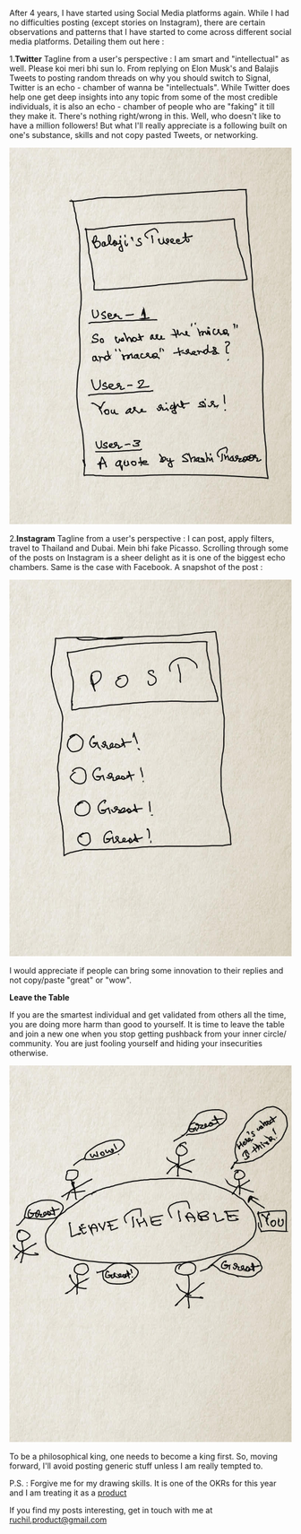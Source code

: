 After 4 years, I have started using Social Media platforms again. While I had no difficulties posting (except stories on Instagram), there are certain observations and patterns that I have started to come across different social media platforms. Detailing them out here : 

1.**Twitter** Tagline from a user's perspective : I am smart and "intellectual" as well. Please koi 
    meri bhi sun lo. From replying on Elon Musk's and Balajis Tweets to posting random threads on why you should 
    switch to Signal, Twitter is an echo - chamber of wanna be "intellectuals". While Twitter does 
    help one get deep insights into any topic from some of the most credible individuals, it is also 
    an echo - chamber of people who are "faking" it till they make it. There's nothing right/wrong in 
    this. Well, who doesn't like to have a million followers! But what I'll really appreciate is a following built on one's substance, skills and not copy pasted Tweets, or networking. 

![image](https://github.com/23Ruchil/Blog/blob/gh-pages/assets/Images/Twitter.jpg?raw=true)

2.**Instagram** Tagline from a user's perspective : I can post, apply filters, travel to Thailand and 
    Dubai. Mein bhi fake Picasso. Scrolling through some of the posts on Instagram is a sheer delight as it is one of the biggest 
    echo chambers. Same is the case with Facebook. A snapshot of the post : 

![image](https://github.com/23Ruchil/Blog/blob/gh-pages/assets/Images/Instagram.jpg?raw=true)

I would appreciate if people can bring some innovation to their replies and not copy/paste "great" or "wow". 

**Leave the Table**

If you are the smartest individual and get validated from others all the time, you are doing more harm than good to yourself. It is time to leave the table and join a new one when you stop getting pushback from your inner circle/ community. You are just fooling yourself and hiding your insecurities otherwise. 

![image](https://github.com/23Ruchil/Blog/blob/gh-pages/assets/Images/Table.jpg?raw=true)

To be a philosophical king, one needs to become a king first. So, moving forward, I'll avoid posting generic stuff unless I am really tempted to. 

P.S. : Forgive me for my drawing skills. It is one of the OKRs for this year and I am treating it as a [product](https://23ruchil.github.io/Blog/2021/02/01/Everything-Is-A-Product.html) 

If you find my posts interesting, get in touch with me at [ruchil.product@gmail.com](mailto:ruchil.product@gmail.com)